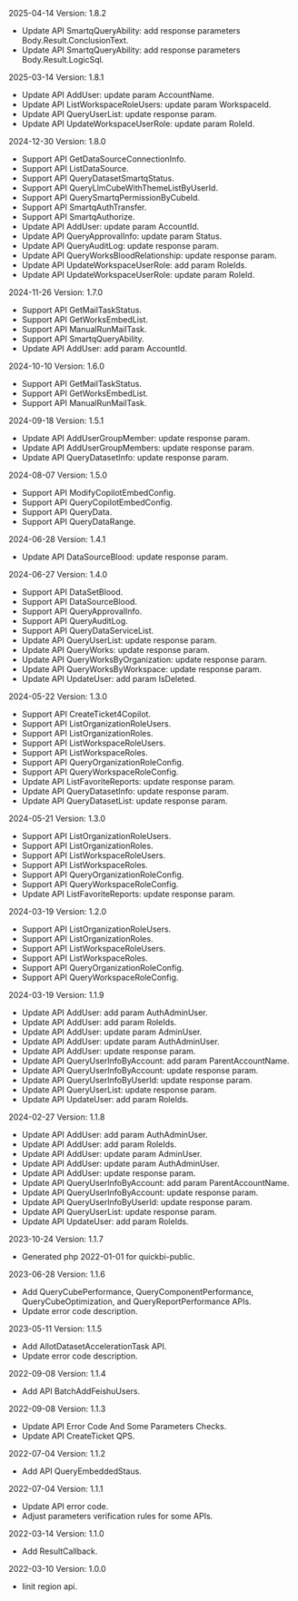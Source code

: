 2025-04-14 Version: 1.8.2
- Update API SmartqQueryAbility: add response parameters Body.Result.ConclusionText.
- Update API SmartqQueryAbility: add response parameters Body.Result.LogicSql.


2025-03-14 Version: 1.8.1
- Update API AddUser: update param AccountName.
- Update API ListWorkspaceRoleUsers: update param WorkspaceId.
- Update API QueryUserList: update response param.
- Update API UpdateWorkspaceUserRole: update param RoleId.


2024-12-30 Version: 1.8.0
- Support API GetDataSourceConnectionInfo.
- Support API ListDataSource.
- Support API QueryDatasetSmartqStatus.
- Support API QueryLlmCubeWithThemeListByUserId.
- Support API QuerySmartqPermissionByCubeId.
- Support API SmartqAuthTransfer.
- Support API SmartqAuthorize.
- Update API AddUser: update param AccountId.
- Update API QueryApprovalInfo: update param Status.
- Update API QueryAuditLog: update response param.
- Update API QueryWorksBloodRelationship: update response param.
- Update API UpdateWorkspaceUserRole: add param RoleIds.
- Update API UpdateWorkspaceUserRole: update param RoleId.


2024-11-26 Version: 1.7.0
- Support API GetMailTaskStatus.
- Support API GetWorksEmbedList.
- Support API ManualRunMailTask.
- Support API SmartqQueryAbility.
- Update API AddUser: add param AccountId.


2024-10-10 Version: 1.6.0
- Support API GetMailTaskStatus.
- Support API GetWorksEmbedList.
- Support API ManualRunMailTask.


2024-09-18 Version: 1.5.1
- Update API AddUserGroupMember: update response param.
- Update API AddUserGroupMembers: update response param.
- Update API QueryDatasetInfo: update response param.


2024-08-07 Version: 1.5.0
- Support API ModifyCopilotEmbedConfig.
- Support API QueryCopilotEmbedConfig.
- Support API QueryData.
- Support API QueryDataRange.


2024-06-28 Version: 1.4.1
- Update API DataSourceBlood: update response param.


2024-06-27 Version: 1.4.0
- Support API DataSetBlood.
- Support API DataSourceBlood.
- Support API QueryApprovalInfo.
- Support API QueryAuditLog.
- Support API QueryDataServiceList.
- Update API QueryUserList: update response param.
- Update API QueryWorks: update response param.
- Update API QueryWorksByOrganization: update response param.
- Update API QueryWorksByWorkspace: update response param.
- Update API UpdateUser: add param IsDeleted.


2024-05-22 Version: 1.3.0
- Support API CreateTicket4Copilot.
- Support API ListOrganizationRoleUsers.
- Support API ListOrganizationRoles.
- Support API ListWorkspaceRoleUsers.
- Support API ListWorkspaceRoles.
- Support API QueryOrganizationRoleConfig.
- Support API QueryWorkspaceRoleConfig.
- Update API ListFavoriteReports: update response param.
- Update API QueryDatasetInfo: update response param.
- Update API QueryDatasetList: update response param.


2024-05-21 Version: 1.3.0
- Support API ListOrganizationRoleUsers.
- Support API ListOrganizationRoles.
- Support API ListWorkspaceRoleUsers.
- Support API ListWorkspaceRoles.
- Support API QueryOrganizationRoleConfig.
- Support API QueryWorkspaceRoleConfig.
- Update API ListFavoriteReports: update response param.


2024-03-19 Version: 1.2.0
- Support API ListOrganizationRoleUsers.
- Support API ListOrganizationRoles.
- Support API ListWorkspaceRoleUsers.
- Support API ListWorkspaceRoles.
- Support API QueryOrganizationRoleConfig.
- Support API QueryWorkspaceRoleConfig.


2024-03-19 Version: 1.1.9
- Update API AddUser: add param AuthAdminUser.
- Update API AddUser: add param RoleIds.
- Update API AddUser: update param AdminUser.
- Update API AddUser: update param AuthAdminUser.
- Update API AddUser: update response param.
- Update API QueryUserInfoByAccount: add param ParentAccountName.
- Update API QueryUserInfoByAccount: update response param.
- Update API QueryUserInfoByUserId: update response param.
- Update API QueryUserList: update response param.
- Update API UpdateUser: add param RoleIds.


2024-02-27 Version: 1.1.8
- Update API AddUser: add param AuthAdminUser.
- Update API AddUser: add param RoleIds.
- Update API AddUser: update param AdminUser.
- Update API AddUser: update param AuthAdminUser.
- Update API AddUser: update response param.
- Update API QueryUserInfoByAccount: add param ParentAccountName.
- Update API QueryUserInfoByAccount: update response param.
- Update API QueryUserInfoByUserId: update response param.
- Update API QueryUserList: update response param.
- Update API UpdateUser: add param RoleIds.


2023-10-24 Version: 1.1.7
- Generated php 2022-01-01 for quickbi-public.

2023-06-28 Version: 1.1.6
- Add QueryCubePerformance, QueryComponentPerformance, QueryCubeOptimization, and QueryReportPerformance APIs.
- Update error code description.

2023-05-11 Version: 1.1.5
- Add AllotDatasetAccelerationTask API.
- Update error code description.

2022-09-08 Version: 1.1.4
- Add API BatchAddFeishuUsers.

2022-09-08 Version: 1.1.3
- Update API Error Code And Some Parameters Checks.
- Update API CreateTicket QPS.

2022-07-04 Version: 1.1.2
- Add API QueryEmbeddedStaus.

2022-07-04 Version: 1.1.1
- Update API error code.
- Adjust parameters verification rules for some APIs.

2022-03-14 Version: 1.1.0
- Add ResultCallback.

2022-03-10 Version: 1.0.0
- Iinit region api.

